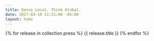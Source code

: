 ```yaml
---
title: Dance Local. Think Global.
date: 2017-03-10 11:21:00 -05:00
layout: home
---
```


{% for release in collection.press %}
    {{ release.title }}
{% endfor %}
